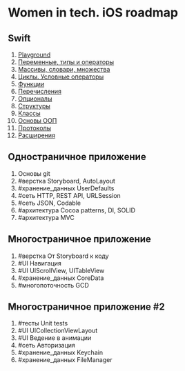 # Women in tech. iOS roadmap

## Swift
1. [Playground](./1_Swift/1.1_Playground/1.1_Playground.md)
2. [Переменные, типы и операторы](./1_Swift/1.2_Variables%2C_types_and_operators/1.2_Variables%2C_types_and_operators.md)
3. [Массивы, словари, множества](./1_Swift/1.3_Array_dictionary_set/1.3_Array_dictionary_set.md)
4. [Циклы. Условные операторы](./1_Swift/1.4_ControlFlow/1.4_ControlFlow.md)
5. [Функции](./1_Swift/1.5_Functions/1.5_Functions.md)
6. [Перечисления](./1_Swift/1.6_Enumerations/1.6_Enumerations.md)
7. [Опционалы](./1_Swift/1.7_Optional/1.7_Optional.md)
8. [Структуры](./1_Swift/1.8_Structures/1.8_Structures.md)
9. [Классы](./1_Swift/1.9_Classes/1.9_Classes.md)
10. [Основы ООП](./1_Swift/1.10_Object_oriented_programming/1.10_Object_oriented_programming.md)
11. [Протоколы](./1_Swift/1.11_Protocols/1.11_Protocols.md)
12. [Расширения](./1_Swift/1.12_Extensions/1.12_Extensions.md)

## Одностраничное приложение
1. Основы git
2. #верстка Storyboard, AutoLayout
3. #хранение_данных UserDefaults
4. #сеть HTTP, REST API, URLSession
5. #сеть JSON, Codable
6. #архитектура Cocoa patterns, DI, SOLID
7. #архитектура MVC

## Многостраничное приложение
1. #верстка От Storyboard к коду
2. #UI Навигация
3. #UI UIScrollView, UITableView
4. #хранение_данных CoreData
5. #многопоточность GCD

## Многостраничное приложение #2
1. #тесты Unit tests
2. #UI UICollectionViewLayout
3. #UI Ведение в анимации
4. #сеть Авторизация
5. #хранение_данных Keychain
6. #хранение_данных FileManager
